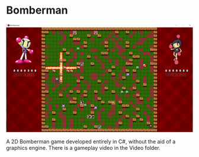# Bomberman

![Screenshot](preview_image.png)

A 2D Bomberman game developed entirely in C#, without the aid of a graphics engine. There is a gameplay video in the Video folder.
